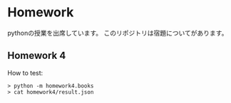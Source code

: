 # Homework
pythonの授業を出席しています。 このリポジトリは宿題についてがあります。


Homework 4
---

How to test:

```
> python -m homework4.books
> cat homework4/result.json
```